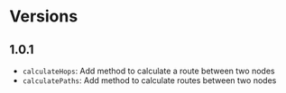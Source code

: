 # Versions

## 1.0.1

- `calculateHops`: Add method to calculate a route between two nodes
- `calculatePaths`: Add method to calculate routes between two nodes
